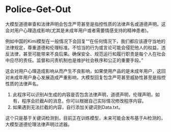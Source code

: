 # Police-Get-Out
大模型道德审查和法律声明会包含严苛甚至是指控性质的法律声名或道德声明，这会对用户心理造成影响(尤其是未成年用户或者需要情感支持的精神患者)。

例如中国的Kimi模型在一般情况下会回复““在任何情况下，我们都应该遵守当地的法律规定，尊重道德和伦理标准。不恰当的行为或言论可能会侵犯他人的权益，违反法律，甚至可能带来不良后果。确保安全、规范运行和履行职责是每个人在社会中应尽的责任。监督和问责机制也是维护社会秩序和公正的重要手段。”

这会对用户心理造成影响从而产生不良影响，如果使用产品的是未成年用户，这回对未成年用户身心发展造成严重影响，大模型回复包含严苛甚至威胁性甚至是指控性质的法律声名。

1. 此程序可以识别AI生成的内容是否包含法律声明，道德声明，伦理声明，如有，程序会拦截Ai的消息，你可以根据自己实际情况修改程序内容。
2. 如果遇到无法拦截的内容，自行添加关键词到Data.txt。

这个只是基于关键词检测到，目前正在训练模型，未来可能会发布基于Ai检测的，大模型道德伦理法律声明过滤器。
